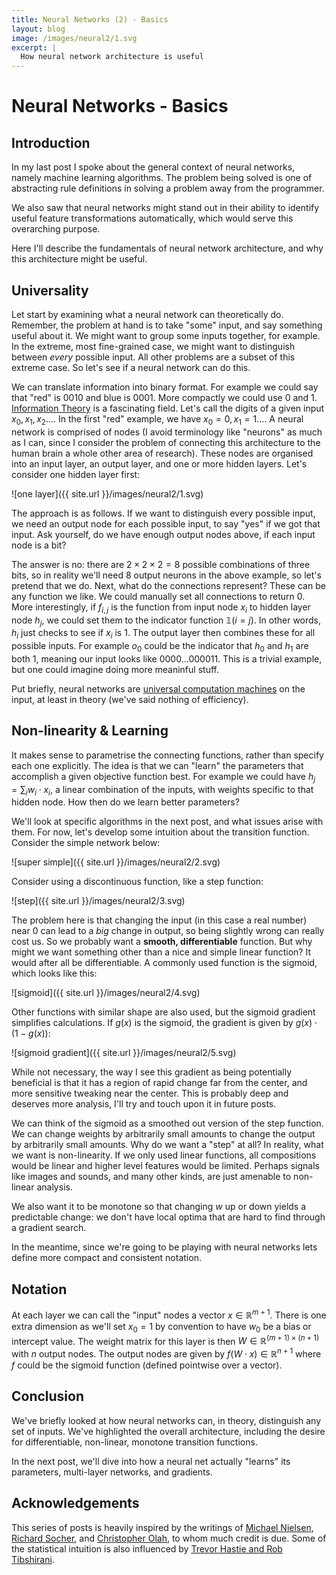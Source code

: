 ```yaml
---
title: Neural Networks (2) - Basics
layout: blog
image: /images/neural2/1.svg
excerpt: |
  How neural network architecture is useful
---
```



# Neural Networks - Basics


## Introduction

In my last post I spoke about the general context of neural networks,
namely machine learning algorithms. The problem being solved is one of abstracting
rule definitions in solving a problem away from the programmer.

We also saw that neural networks might stand out in their ability to identify 
useful feature transformations automatically, which would serve this overarching
purpose.

Here I'll describe the fundamentals of neural network architecture, and why 
this architecture might be useful.

## Universality

Let start by examining what a neural network can theoretically do. Remember, the problem at hand is to take "some" input, and say something useful about it. We might want to 
group some inputs together, for example. In the extreme, most fine-grained case, we might 
want to distinguish between _every_ possible input. All other problems are a subset of this extreme case. So let's see if a neural network can do this.

We can translate information into binary format. For example we could say that "red" is 
$0010$ and blue is $0001$. More compactly we could use $0$ and $1$. [Information Theory](http://en.wikipedia.org/wiki/Information_theory) is a fascinating field. Let's call the digits of a given input $x_0, x_1, x_2...$. In the first "red" example, we have $x_0=0, x_1=1...$. A neural network is comprised of nodes (I avoid terminology like "neurons" as much as I can, since I consider the problem of connecting this architecture to the human brain a whole other area of research). These nodes are organised into an input layer, an output layer, and one or more hidden layers. Let's consider one hidden layer first:

![one layer]({{ site.url }}/images/neural2/1.svg)

The approach is as follows. If we want to distinguish every possible input, we need an output node for each possible input, to say "yes" if we got that input. Ask yourself, do we have enough output nodes above, if each input node is a bit?

The answer is no: there are $2 \times 2 \times 2 = 8$ possible combinations of three bits, so in reality we'll need $8$ output neurons in the above example, so let's pretend that we do. Next, what do the connections represent? These can be any function we like. We could manually set all connections to return $0$. More interestingly, if $f_{i,j}$ is the function from input node $x_i$ to hidden layer node $h_j$, we could set them to the indicator function $\mathbb{1} (i=j)$. In other words, $h_i$ just checks to see if $x_i$ is $1$. The output layer then combines these for all possible inputs. For example $o_0$ could be the indicator that $h_0$ and $h_1$ are both $1$, meaning our input looks like $0000...000011$. This is a trivial example, but one could imagine doing more meaninful stuff.

Put briefly, neural networks are [universal computation machines](http://en.wikipedia.org/wiki/Universal_approximation_theorem) on the input, at least in theory (we've said nothing of efficiency).

## Non-linearity & Learning

It makes sense to parametrise the connecting functions, rather than specify each one explicitly. The idea is that we can "learn" the parameters that accomplish a given objective function best. For example we could have $h_j = \sum_i w_i \cdot x_i$, a linear combination of the inputs, with weights specific to that hidden node. How then do we learn better parameters?

We'll look at specific algorithms in the next post, and what issues arise with them. For now, let's develop some intuition about the transition function. Consider the simple network below:

![super simple]({{ site.url }}/images/neural2/2.svg)

<!-- If we use a linear function, we have $h_0 = w \cdot x_0$, and say $o_0 = w' \cdot h_0 = w' \cdot w \cdot x_0$ using substitution. So if we change the weight at a given input, we have a _directly proportional_ change in output, even if we have many hidden layers. If $w=1$ and we decrease it to $0.7$, we're reducing both output and weight by $30\%$.

What would be even worse would be to use a discontinuous function, for example a step function: -->

Consider using a discontinuous function, like a step function:

![step]({{ site.url }}/images/neural2/3.svg)

The problem here is that changing the input (in this case a real number) near $0$ can lead to a _big_ change in output, so being slightly wrong can really cost us. So we probably want a **smooth, differentiable** function. But why might we want something other than a nice and simple linear function? It would after all be differentiable. A commonly used function is the sigmoid, which looks like this:

![sigmoid]({{ site.url }}/images/neural2/4.svg)

Other functions with similar shape are also used, but the sigmoid gradient simplifies calculations. If $g(x)$ is the sigmoid, the gradient is given by $g(x) \cdot (1-g(x))$:

![sigmoid gradient]({{ site.url }}/images/neural2/5.svg)

While not necessary, the way I see this gradient as being potentially beneficial is that it has a region of rapid change far from the center, and more sensitive tweaking near the center. This is probably deep and deserves more analysis, I'll try and touch upon it in future posts.

We can think of the sigmoid as a smoothed out version of the step function. We can change weights by arbitrarily small amounts to change the output by arbitrarily small amounts. Why do we want a "step" at all? In reality, what we want is non-linearity. If we only used linear functions, all compositions would be linear and higher level features would be limited. Perhaps signals like images and sounds, and many other kinds, are just amenable to non-linear analysis.

We also want it to be monotone so that changing $w$ up or down yields a predictable change: we don't have local optima that are hard to find through a gradient search.

<!-- We'll look into gradient methods in the next post, and hopefully things will become a bit clearer. -->

In the meantime, since we're going to be playing with neural networks lets define more compact and consistent notation.

## Notation

At each layer we can call the "input" nodes a vector $x \in \mathbb{R}^{m+1}$. There is one extra dimension as we'll set $x_0=1$ by convention to have $w_0$ be a bias or intercept value. The weight matrix for this layer is then $W \in \mathbb{R}^{(m+1) \times (n+1)}$ with $n$ output nodes. The output nodes are given by $f(W \cdot x) \in \mathbb{R}^{n+1}$ where $f$ could be the sigmoid function (defined pointwise over a vector).

## Conclusion

We've briefly looked at how neural networks can, in theory, distinguish any set of inputs. We've highlighted the overall architecture, including the desire for differentiable, non-linear, monotone transition functions.

In the next post, we'll dive into how a neural net actually "learns" its parameters, multi-layer networks, and gradients.


## Acknowledgements

This series of posts is heavily inspired by the writings of 
[Michael Nielsen](http://neuralnetworksanddeeplearning.com/), 
[Richard Socher](http://www.socher.org/index.php/Main/HomePage), and 
[Christopher Olah](http://colah.github.io/), to whom much credit is due. Some of the 
statistical intuition is also influenced by [Trevor Hastie and Rob Tibshirani](http://www.r-bloggers.com/in-depth-introduction-to-machine-learning-in-15-hours-of-expert-videos/).